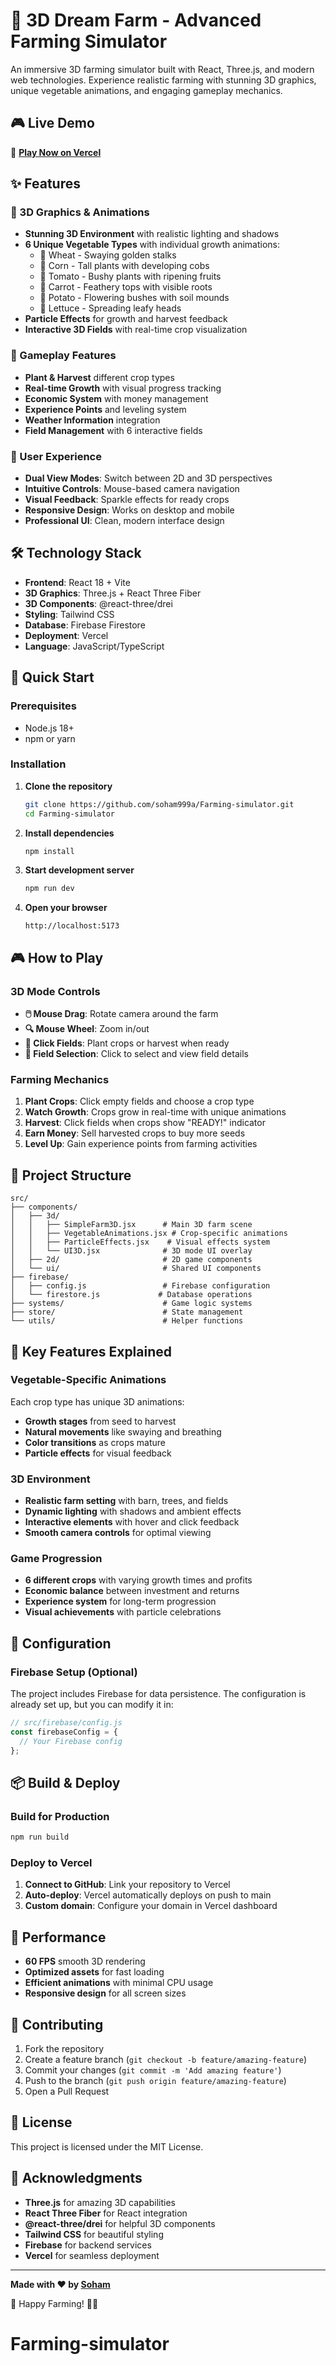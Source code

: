 # 🌾 3D Dream Farm - Advanced Farming Simulator

An immersive 3D farming simulator built with React, Three.js, and modern web technologies. Experience realistic farming with stunning 3D graphics, unique vegetable animations, and engaging gameplay mechanics.

## 🎮 Live Demo

🚀 **[Play Now on Vercel]([https://farming-simulator-soham999a.vercel.app](https://farming-simulator-one.vercel.app/))** 

## ✨ Features

### 🌟 3D Graphics & Animations
- **Stunning 3D Environment** with realistic lighting and shadows
- **6 Unique Vegetable Types** with individual growth animations:
  - 🌾 Wheat - Swaying golden stalks
  - 🌽 Corn - Tall plants with developing cobs
  - 🍅 Tomato - Bushy plants with ripening fruits
  - 🥕 Carrot - Feathery tops with visible roots
  - 🥔 Potato - Flowering bushes with soil mounds
  - 🥬 Lettuce - Spreading leafy heads
- **Particle Effects** for growth and harvest feedback
- **Interactive 3D Fields** with real-time crop visualization

### 🎯 Gameplay Features
- **Plant & Harvest** different crop types
- **Real-time Growth** with visual progress tracking
- **Economic System** with money management
- **Experience Points** and leveling system
- **Weather Information** integration
- **Field Management** with 6 interactive fields

### 🎨 User Experience
- **Dual View Modes**: Switch between 2D and 3D perspectives
- **Intuitive Controls**: Mouse-based camera navigation
- **Visual Feedback**: Sparkle effects for ready crops
- **Responsive Design**: Works on desktop and mobile
- **Professional UI**: Clean, modern interface design

## 🛠️ Technology Stack

- **Frontend**: React 18 + Vite
- **3D Graphics**: Three.js + React Three Fiber
- **3D Components**: @react-three/drei
- **Styling**: Tailwind CSS
- **Database**: Firebase Firestore
- **Deployment**: Vercel
- **Language**: JavaScript/TypeScript

## 🚀 Quick Start

### Prerequisites
- Node.js 18+ 
- npm or yarn

### Installation

1. **Clone the repository**
   ```bash
   git clone https://github.com/soham999a/Farming-simulator.git
   cd Farming-simulator
   ```

2. **Install dependencies**
   ```bash
   npm install
   ```

3. **Start development server**
   ```bash
   npm run dev
   ```

4. **Open your browser**
   ```
   http://localhost:5173
   ```

## 🎮 How to Play

### 3D Mode Controls
- **🖱️ Mouse Drag**: Rotate camera around the farm
- **🔍 Mouse Wheel**: Zoom in/out
- **🌾 Click Fields**: Plant crops or harvest when ready
- **🎯 Field Selection**: Click to select and view field details

### Farming Mechanics
1. **Plant Crops**: Click empty fields and choose a crop type
2. **Watch Growth**: Crops grow in real-time with unique animations
3. **Harvest**: Click fields when crops show "READY!" indicator
4. **Earn Money**: Sell harvested crops to buy more seeds
5. **Level Up**: Gain experience points from farming activities

## 📁 Project Structure

```
src/
├── components/
│   ├── 3d/
│   │   ├── SimpleFarm3D.jsx      # Main 3D farm scene
│   │   ├── VegetableAnimations.jsx # Crop-specific animations
│   │   ├── ParticleEffects.jsx    # Visual effects system
│   │   └── UI3D.jsx              # 3D mode UI overlay
│   ├── 2d/                       # 2D game components
│   └── ui/                       # Shared UI components
├── firebase/
│   ├── config.js                 # Firebase configuration
│   └── firestore.js             # Database operations
├── systems/                      # Game logic systems
├── store/                        # State management
└── utils/                        # Helper functions
```

## 🌟 Key Features Explained

### Vegetable-Specific Animations
Each crop type has unique 3D animations:
- **Growth stages** from seed to harvest
- **Natural movements** like swaying and breathing
- **Color transitions** as crops mature
- **Particle effects** for visual feedback

### 3D Environment
- **Realistic farm setting** with barn, trees, and fields
- **Dynamic lighting** with shadows and ambient effects
- **Interactive elements** with hover and click feedback
- **Smooth camera controls** for optimal viewing

### Game Progression
- **6 different crops** with varying growth times and profits
- **Economic balance** between investment and returns
- **Experience system** for long-term progression
- **Visual achievements** with particle celebrations

## 🔧 Configuration

### Firebase Setup (Optional)
The project includes Firebase for data persistence. The configuration is already set up, but you can modify it in:
```javascript
// src/firebase/config.js
const firebaseConfig = {
  // Your Firebase config
};
```

## 📦 Build & Deploy

### Build for Production
```bash
npm run build
```

### Deploy to Vercel
1. **Connect to GitHub**: Link your repository to Vercel
2. **Auto-deploy**: Vercel automatically deploys on push to main
3. **Custom domain**: Configure your domain in Vercel dashboard

## 🎯 Performance

- **60 FPS** smooth 3D rendering
- **Optimized assets** for fast loading
- **Efficient animations** with minimal CPU usage
- **Responsive design** for all screen sizes

## 🤝 Contributing

1. Fork the repository
2. Create a feature branch (`git checkout -b feature/amazing-feature`)
3. Commit your changes (`git commit -m 'Add amazing feature'`)
4. Push to the branch (`git push origin feature/amazing-feature`)
5. Open a Pull Request

## 📄 License

This project is licensed under the MIT License.

## 🙏 Acknowledgments

- **Three.js** for amazing 3D capabilities
- **React Three Fiber** for React integration
- **@react-three/drei** for helpful 3D components
- **Tailwind CSS** for beautiful styling
- **Firebase** for backend services
- **Vercel** for seamless deployment

---

**Made with ❤️ by [Soham](https://github.com/soham999a)**

🌾 Happy Farming! 🚜✨
# Farming-simulator
